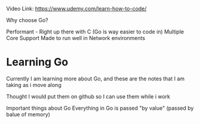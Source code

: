 Video Link: https://www.udemy.com/learn-how-to-code/

Why choose Go?

Performant - Right up there with C (Go is way easier to code in)
Multiple Core Support
Made to run well in Network environments


# Learning Go
Currently I am learning more about Go, and these are the notes that I am taking as i move along

Thought I would put them on github so I can use them while i work


Important things about Go
Everything in Go is passed "by value" (passed by balue of memory)